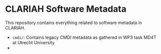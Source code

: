 # CLARIAH Software Metadata

This repository contains everything related to software metadata in CLARIAH.

* ``cmdi/``: Contains legacy CMDI metadata as gathered in WP3 task MD4T at Utrecht University
*

